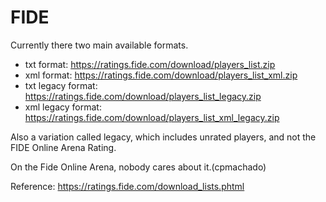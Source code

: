 # FIDE

Currently there two main available formats.

- txt format: <https://ratings.fide.com/download/players_list.zip>
- xml format: <https://ratings.fide.com/download/players_list_xml.zip>
- txt legacy format: <https://ratings.fide.com/download/players_list_legacy.zip>
- xml legacy format: <https://ratings.fide.com/download/players_list_xml_legacy.zip>

Also a variation called legacy, which includes unrated players, and not the
FIDE Online Arena Rating.

On the Fide Online Arena, nobody cares about it.(cpmachado)


Reference: <https://ratings.fide.com/download_lists.phtml>
